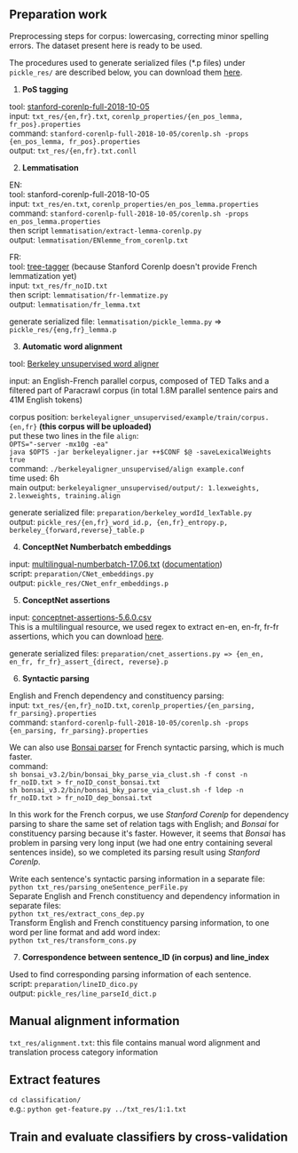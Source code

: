 ## Preparation work
 
Preprocessing steps for corpus: lowercasing, correcting minor spelling errors. The dataset present here is ready to be used.  

The procedures used to generate serialized files (*.p files) under `pickle_res/` are described below, you can download them [here](https://www.dropbox.com/s/g2bzit2o6lqabpv/pickle_res.zip?dl=0). 
<!-- upload all the *.p files in a zipped directory onto github -->

1. **PoS tagging** 

tool: [stanford-corenlp-full-2018-10-05](https://stanfordnlp.github.io/CoreNLP/download.html) <br/>
input: `txt_res/{en,fr}.txt`, `corenlp_properties/{en_pos_lemma, fr_pos}.properties` <br/>
command: `stanford-corenlp-full-2018-10-05/corenlp.sh -props {en_pos_lemma, fr_pos}.properties` <br/>
output: `txt_res/{en,fr}.txt.conll` 

2. **Lemmatisation** 

EN: <br/>
tool: stanford-corenlp-full-2018-10-05 <br/>
input: `txt_res/en.txt`, `corenlp_properties/en_pos_lemma.properties` <br/>
command: `stanford-corenlp-full-2018-10-05/corenlp.sh -props en_pos_lemma.properties` <br/>
then script `lemmatisation/extract-lemma-corenlp.py` <br/>
output: `lemmatisation/ENlemme_from_corenlp.txt` <br/>

FR: <br/>
tool: [tree-tagger](http://www.cis.uni-muenchen.de/~schmid/tools/TreeTagger/) (because Stanford Corenlp doesn't provide French lemmatization yet) <br/>
input: `txt_res/fr_noID.txt`  <br/>
then script: `lemmatisation/fr-lemmatize.py` <br/>
output: `lemmatisation/fr_lemma.txt`  <br/>

generate serialized file: `lemmatisation/pickle_lemma.py` => `pickle_res/{eng,fr}_lemma.p` <br/>

3. **Automatic word alignment**

tool: [Berkeley unsupervised word aligner](https://code.google.com/archive/p/berkeleyaligner/downloads) <br/>

input: an English-French parallel corpus, composed of TED Talks and a filtered part of Paracrawl corpus (in total 1.8M parallel sentence pairs and 41M English tokens)  <br/>
<!-- filter Paracrawl corpus, keep the parallel sentences having at least 10 words at each side 
original corpus: 27M, after this filtering: 19M, we randomly take 2M lines to combine with TED corpus => 2 163 092 lines 
finally clean the combined corpus PC2M_ted.{e,f} by a moses's script: 1 806 680 lines -->
corpus position: `berkeleyaligner_unsupervised/example/train/corpus.{en,fr}` **(this corpus will be uploaded)** <br/> 
put these two lines in the file `align`: <br/>
`OPTS="-server -mx10g -ea"` <br/>
`java $OPTS -jar berkeleyaligner.jar ++$CONF $@ -saveLexicalWeights true` <br/>
command: `./berkeleyaligner_unsupervised/align example.conf` <br/>
time used: 6h <br/>
main output: `berkeleyaligner_unsupervised/output/: 1.lexweights, 2.lexweights, training.align` 

generate serialized file: `preparation/berkeley_wordId_lexTable.py` <br/>
output: `pickle_res/{en,fr}_word_id.p, {en,fr}_entropy.p, berkeley_{forward,reverse}_table.p` <br/>
 
4. **ConceptNet Numberbatch embeddings** 

input: [multilingual-numberbatch-17.06.txt](https://conceptnet.s3.amazonaws.com/downloads/2017/numberbatch/numberbatch-17.06.txt.gz) ([documentation](https://github.com/commonsense/conceptnet-numberbatch)) <br/>
script: `preparation/CNet_embeddings.py` <br/>
output: `pickle_res/CNet_enfr_embeddings.p`

5. **ConceptNet assertions**

input: [conceptnet-assertions-5.6.0.csv](https://github.com/commonsense/conceptnet5/wiki/Downloads)  <br/>
This is a multilingual resource, we used regex to extract en-en, en-fr, fr-fr assertions, which you can download [here](https://www.dropbox.com/s/x6sybtkus6gg37o/conceptNet-assertions.zip?dl=0). 

generate serialized files: `preparation/cnet_assertions.py => {en_en, en_fr, fr_fr}_assert_{direct, reverse}.p` 

6. **Syntactic parsing**

English and French dependency and constituency parsing: <br/>
input: `txt_res/{en,fr}_noID.txt`, `corenlp_properties/{en_parsing, fr_parsing}.properties` <br/>
command: `stanford-corenlp-full-2018-10-05/corenlp.sh -props {en_parsing, fr_parsing}.properties` <br/>

We can also use [Bonsai parser](http://alpage.inria.fr/statgram/frdep/fr_stat_dep_parsing.html) for French syntactic parsing, which is much faster. <br/>
command: <br/>
`sh bonsai_v3.2/bin/bonsai_bky_parse_via_clust.sh -f const -n fr_noID.txt > fr_noID_const_bonsai.txt`  <br/>
`sh bonsai_v3.2/bin/bonsai_bky_parse_via_clust.sh -f ldep -n fr_noID.txt > fr_noID_dep_bonsai.txt` 

In this work for the French corpus, we use *Stanford Corenlp* for dependency parsing to share the same set of relation tags with English; and *Bonsai* for constituency parsing because it's faster. However, it seems that *Bonsai* has problem in parsing very long input (we had one entry containing several sentences inside), so we completed its parsing result using *Stanford Corenlp*. 

Write each sentence's syntactic parsing information in a separate file: <br/>
`python txt_res/parsing_oneSentence_perFile.py` <br/>
Separate English and French constituency and dependency information in separate files: <br/>
`python txt_res/extract_cons_dep.py`  <br/>
Transform English and French constituency parsing information, to one word per line format and add word index: <br/>
`python txt_res/transform_cons.py`

7. **Correspondence between sentence_ID (in corpus) and line_index**

Used to find corresponding parsing information of each sentence. <br/> 
script: `preparation/lineID_dico.py` <br/>
output: `pickle_res/line_parseId_dict.p`  

## Manual alignment information 

`txt_res/alignment.txt`: this file contains manual word alignment and translation process category information 

## Extract features

<!-- 从这里继续 -->

`cd classification/` <br/>
e.g.: `python get-feature.py ../txt_res/1:1.txt` 

## Train and evaluate classifiers by cross-validation 

